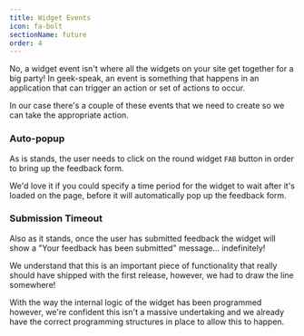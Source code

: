 ```yaml
---
title: Widget Events
icon: fa-bolt
sectionName: future
order: 4
---
```


No, a widget event isn't where all the widgets on your site get together for a big party! In geek-speak, an event is something that happens in an application that can trigger an action or set of actions to occur.

In our case there's a couple of these events that we need to create so we can take the appropriate action.

### Auto-popup

As is stands, the user needs to click on the round widget `FAB` button in order to bring up the feedback form.

We'd love it if you could specify a time period for the widget to wait after it's loaded on the page, before it will automatically pop up the feedback form.

### Submission Timeout

Also as it stands, once the user has submitted feedback the widget will show a "Your feedback has been submitted" message... indefinitely!

We understand that this is an important piece of functionality that really should have shipped with the first release, however, we had to draw the line somewhere!

With the way the internal logic of the widget has been programmed however, we're confident this isn't a massive undertaking and we already have the correct programming structures in place to allow this to happen.
